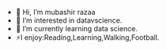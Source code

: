 - 👋 Hi, I’m mubashir razaa
- 👀 I’m interested in datavscience.
- 🌱 I’m currently learning data science.
- ⚡I enjoy:Reading,Learning,Walking,Football.

<!---
mubashirrazaa/mubashirrazaa is a ✨ special ✨ repository because its `README.md` (this file) appears on your GitHub profile.
You can click the Preview link to take a look at your changes.
--->

